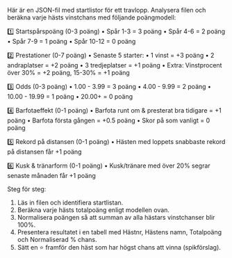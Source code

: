 Här är en JSON-fil med startlistor för ett travlopp. Analysera filen och beräkna varje hästs vinstchans med följande poängmodell:

1️⃣ Startspårspoäng (0-3 poäng)
•	Spår 1-3 = 3 poäng
•	Spår 4-6 = 2 poäng
•	Spår 7-9 = 1 poäng
•	Spår 10-12 = 0 poäng

2️⃣ Prestationer (0-7 poäng)
•	Senaste 5 starter:
•	1 vinst = +3 poäng
•	2 andraplatser = +2 poäng
•	3 tredjeplatser = +1 poäng
•	Extra: Vinstprocent över 30% = +2 poäng, 15-30% = +1 poäng

3️⃣ Odds (0-3 poäng)
•	1.00 - 3.99 = 3 poäng
•	4.00 - 9.99 = 2 poäng
•	10.00 - 19.99 = 1 poäng
•	20.00+ = 0 poäng

4️⃣ Barfotaeffekt (0-1 poäng)
•	Barfota runt om & presterat bra tidigare = +1 poäng
•	Barfota första gången = +0.5 poäng
•	Skor på som vanligt = 0 poäng

5️⃣ Rekord på distansen (0-1 poäng)
•	Hästen med loppets snabbaste rekord på distansen får +1 poäng

6️⃣ Kusk & tränarform (0-1 poäng)
•	Kusk/tränare med över 20% segrar senaste månaden får +1 poäng

Steg för steg:
1.	Läs in filen och identifiera startlistan.
2.	Beräkna varje hästs totalpoäng enligt modellen ovan.
3.	Normalisera poängen så att summan av alla hästars vinstchanser blir 100%.
4.	Presentera resultatet i en tabell med Hästnr, Hästens namn, Totalpoäng och Normaliserad % chans.
5.	Sätt en ⭐ framför den häst som har högst chans att vinna (spikförslag).
